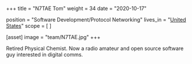 +++
title = "N7TAE Tom"
weight = 34
date = "2020-10-17"

position = "Software Development/Protocol Networking"
lives_in = "[United States](https://www.google.com/maps/place/United+States/)"
scope = [
]

[asset]
  image = "team/N7TAE.jpg"
+++

Retired Physical Chemist. Now a radio amateur and open source software guy
interested in digital comms.
